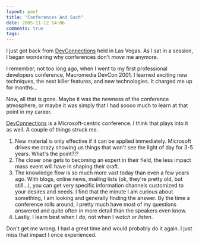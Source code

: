 ```yaml
---
layout: post
title: "Conferences And Such"
date: 2005-11-12 14:06
comments: true
tags:
---
```

I just got back from [DevConnections](http://www.devconnections.com) held in Las Vegas. As I sat in a session, I began wondering why conferences don't _move_ me anymore.

I remember, not too long ago, when I went to my first professional developers conference, Macromedia DevCon 2001. I learned exciting new techniques, the next killer features, and new technologies. It charged me up for months...

Now, all that is gone. Maybe it was the newness of the conference atmosphere, or maybe it was simply that I had soooo much to learn at that point in my career.

[DevConnections](http://www.devconnections.com) is a Microsoft-centric conference. I think that plays into it as well. A couple of things struck me.

1. New material is only effective if it can be applied immediately. Microsoft drives me crazy showing us things that won't see the light of day for 3-5 years. What's the point?!?
2. The closer one gets to becoming an expert in their field, the less impact mass event will have in shaping their craft.
3. The knowledge flow is so much more vast today than even a few years ago. With blogs, online news, mailing lists (ok, they're pretty old, but still...), you can get very specific information channels customized to your desires and needs. I find that the minute I am curious about something, I am looking and generally finding the answer. By the time a conference rolls around, I pretty much have most of my questions answered and quite often in more detail than the speakers even know.
4. Lastly, I learn best when I _do_, not when I _watch or listen_.

Don't get me wrong. I had a great time and would probably do it again. I just miss that impact I once experienced.